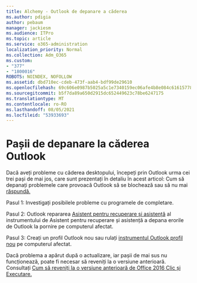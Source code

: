 ```yaml
---
title: Alchemy - Outlook de depanare a căderea
ms.author: pdigia
author: pebaum
manager: jackiesm
ms.audience: ITPro
ms.topic: article
ms.service: o365-administration
localization_priority: Normal
ms.collection: Adm_O365
ms.custom:
- "377"
- "1800016"
ROBOTS: NOINDEX, NOFOLLOW
ms.assetid: dbd710ec-cdeb-473f-aab4-bdf99de29610
ms.openlocfilehash: 69c606e0987b5025a5c1e7340159ec06afe4b8e084c61615778a90114f9b4ecb
ms.sourcegitcommit: b5f7da89a650d2915dc652449623c78be6247175
ms.translationtype: MT
ms.contentlocale: ro-RO
ms.lasthandoff: 08/05/2021
ms.locfileid: "53933693"
---
```

# <a name="outlook-crash-troubleshooting-steps"></a>Pașii de depanare la căderea Outlook

Dacă aveți probleme cu căderea desktopului, începeți prin Outlook urma cei trei pași de mai jos, care sunt prezentați în detaliu în acest articol: Cum să depanați problemele care provoacă Outlook să se blochează sau să nu mai [răspundă.](https://docs.microsoft.com/exchange/troubleshoot/outlook-crashes/crash-issues)
  
Pasul 1: Investigați posibilele probleme cu programele de completare.
  
Pasul 2: Outlook repararea [Asistent pentru recuperare și asistență](https://aka.ms/SaRA-OutlookWontStart) al instrumentului de Asistent pentru recuperare și asistență a depana erorile de Outlook la pornire pe computerul afectat.
  
Pasul 3: Creați un profil Outlook nou sau rulați [instrumentul Outlook profil nou](https://aka.ms/SaRA-OutlookSetupProfile) pe computerul afectat.
  
Dacă problema a apărut după o actualizare, iar pașii de mai sus nu funcționează, poate fi necesar să reveniți la o versiune anterioară. Consultați [Cum să reveniți la o versiune anterioară de Office 2016 Clic și Executare.](https://support.microsoft.com/help/2770432)
  